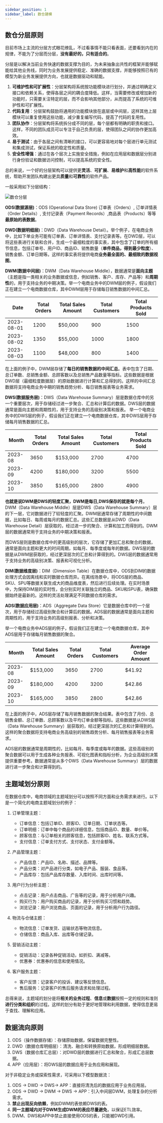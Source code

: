 ```yaml
---
sidebar_position: 1
sidebar_label: 数仓建模
---
```


## 数仓分层原则

目前市场上主流的分层方式眼花缭乱，不过看事情不能只看表面，还要看到内在的规律，不能为了分层而分层，**没有最好的，只有适合的**。

分层是以解决当前业务快速的数据支撑为目的，为未来抽象出共性的框架并能够赋能给其他业务线，同时为业务发展提供稳定、准确的数据支撑，并能够按照已有的模型为新业务发展提供方向，也就是数据驱动和赋能。

1. **可维护性和可扩展性**：分层架构将系统按功能模块进行划分，并通过明确定义接口和依赖关系，使得各层之间的耦合度降低。这样，当需要修改或增加新的功能时，只需要关注特定的层，而不会影响其他部分，从而提高了系统的可维护性和可扩展性。
2. **代码复用**：分层架构鼓励将通用的功能模块放在底层或中间层，这样其他上层模块可以重复使用这些功能，减少重复编写代码，提高了代码的复用性。
3. **团队协作**：分层架构将系统拆分成不同的层，每个层都有明确的职责和接口。这样，不同的团队成员可以专注于自己负责的层，使得团队之间的协作更加高效。
4. **易于测试**：由于各层之间有清晰的接口，可以更容易地对每个层进行单元测试和集成测试，保证系统的稳定性和质量。
5. **安全性增强**：通过在各个层次上实施安全措施，例如在应用层和数据层分别进行身份验证和数据访问控制，可以提高系统的安全性。

总的来说，一个好的分层架构可以提供更**灵活**、**可扩展**、**易维护**和**高性能**的软件系统，帮助开发团队构建出更具**质量**和**可靠性**的软件产品。

一般采用如下分层结构：

![数仓分层](./img/data_tiering.png)

**ODS(数据源层)**：ODS (Operational Data Store) 订单表（Orders）, 订单详情表（Order Details）, 支付记录表（Payment Records）,商品表（Products）等等**最原始的表数据**。

**DWD(数据明细层)**：DWD（Data Warehouse Detail）。举个例子，在电商业务中，比如下单业务可能有订单表、订单详情表、支付记录表等。在DWD层，可以将这些表进行关联和合并，生成一个最细粒度的事实表，其中包含了订单的所有细节信息，包括订单号、用户ID、商品ID、销售数量（**单件商品，得到最少粒度**）、销售金额、订单日期等。这样的事实表将提供电商**业务最全面的、最细致的数据视图**。

**DWM(数据中间层)**：DWM（Data Warehouse Middle），数据通常是**面向主题**（主题是指一类相关的业务数据或信息，例如销售、客户、库存、产品等）和**周期性**的，用于支持业务的中期决策。举一个电商业务中的DWM层的例子，假设我们正在建立一个电商数据仓库，其中DWM层用于存储每日销售数据的中间汇总。

| Date       | Total Orders | Total Sales Amount | Total Customers | Total Products Sold |
|------------|--------------|--------------------|-----------------|---------------------|
| 2023-08-01 | 1200         | $50,000            | 900             | 1500                |
| 2023-08-02 | 1350         | $55,000            | 1000            | 1800                |
| 2023-08-03 | 1100         | $48,000            | 800             | 1400                |

在上面的例子中，DWM层存储了**每日的销售数据的中间汇总**。表中包含了日期、总订单数、总销售金额、总顾客数以及总销售产品数量等指标。这些数据是根据DWD层（最细粒度数据层）的原始数据进行计算和汇总得到的。这样的中间汇总数据将支持电商业务中期的销售趋势分析、每日销售报表等业务需求。

**DWS(数据服务层)**：DWS（Data Warehouse Summary）层是数据仓库中的另一个重要层次，用于存储经过进一步聚合、汇总和计算后的数据。DWS层的数据通常是面向主题和周期性的，用于支持业务的高级别决策和报表。
举一个电商业务中的DWS层的例子，假设我们正在建立一个电商数据仓库，其中DWS层用于存储每月销售数据的汇总。

| Month     | Total Orders | Total Sales Amount | Total Customers | Total Products Sold |
|-----------|--------------|--------------------|-----------------|---------------------|
| 2023-08   | 3650         | $153,000           | 2700            | 4700                |
| 2023-09   | 4200         | $180,000           | 3200            | 5500                |
| 2023-10   | 3850         | $165,000           | 2800            | 4900                |

**也就是说DWM是DWS的轻度汇聚，DWM是每日,DWS保存的就是每个月**。DWM（Data Warehouse Middle）层是DWS（Data Warehouse Summary）层的下一层，它对数据进行了较轻度的汇聚。DWM层通常存储了周期性的中间数据，比如每日、每周或每月的数据汇总。这些汇总数据是从DWD（Data Warehouse Detail）层获取的，经过进一步的聚合、计算和加工而得到的。DWM层的数据通常用于支持业务的中期决策和报表。

而DWS层则是数据仓库中的更高级别的层次，它存储了更加汇总和聚合的数据，通常是面向主题和更大的时间周期，如每月、每季度或每年的数据。DWS层的数据是从DWM层获取的，经过更深层次的汇总和计算得到的。DWS层的数据通常用于支持业务的高级别决策、报表和可视化分析。


**DIM(数据维度层)**：DIM（Dimension Table）在数据仓库中，ODS到DIM的数据处理方式会因离线和实时数据仓库而异。在离线场景中，将ODS层的商品、SKU、SPU等数据关联生成大的商品维度表，然后进行后续处理。在实时场景中，为保持DIM层的实时性，会分别实时关联独立的商品、SKU和SPU表，确保数据始终是最新的。这样的灵活处理满足不同数据仓库的需求。

**ADS(数据应用层)**：ADS（Aggregate Data Store）它是数据仓库中的一个层次，用于存储经过高级别聚合和计算后的数据。ADS层的数据通常是面向主题和周期性的，用于支持业务的高级别报表、分析和决策。

举一个电商业务中ADS层的例子，假设我们正在建立一个电商数据仓库，其中ADS层用于存储每月销售数据的聚合。

| Month     | Total Sales Amount | Total Orders | Total Customers | Average Order Amount |
|-----------|--------------------|--------------|-----------------|----------------------|
| 2023-08   | $153,000           | 3650         | 2700            | $41.92               |
| 2023-09   | $180,000           | 4200         | 3200            | $42.86               |
| 2023-10   | $165,000           | 3850         | 2800            | $42.86               |

在上面的例子中，ADS层存储了每月销售数据的聚合结果。表中包含了月份、总销售金额、总订单数、总顾客数以及平均订单金额等指标。这些数据是从DWS层（Data Warehouse Summary）层获取的，经过更深层次的汇总和计算得到的。这样的聚合数据将支持电商业务高级别的销售趋势分析、每月销售报表等业务需求。

ADS层的数据通常是周期性的，比如每月、每季度或每年的数据。这些高级别的聚合数据可以用于生成各种业务报表、可视化图表和指标分析，为企业高级别决策提供重要参考。数据通常是从多个DWS（Data Warehouse Summary）层的数据进行进一步聚合和计算得到的。


## 主题域划分原则
在数据仓库中，电商领域的主题域划分可以按照不同方面和业务需求来进行。以下是一个简化的电商主题域划分的例子：

1. 订单管理主题：
    - 订单信息：包括订单ID、顾客ID、订单日期、订单状态等。
    - 订单明细：订单中每个商品的详细信息，包括商品ID、数量、单价等。
    - 顾客信息：与订单相关的顾客信息，包括顾客ID、姓名、联系方式等。
    - 支付信息：订单支付方式、支付状态、支付金额等。

2. 产品管理主题：
    - 产品信息：产品ID、名称、描述、品牌等。
    - 产品分类：对产品进行分类，如电子产品、服装、食品等。
    - 产品库存：包括产品库存数量、入库时间、出库时间等。

3. 用户行为分析主题：
    - 点击记录：用户点击商品、广告等的记录，用于分析用户兴趣。
    - 购买行为：用户购买商品的记录，用于分析购买习惯和趋势。
    - 浏览记录：用户浏览商品、页面的记录，用于分析用户行为路径。

4. 物流与仓储主题：
    - 物流信息：订单发货、运输状态等物流信息。
    - 仓储信息：商品入库、出库等仓储记录。

5. 营销活动主题：
    - 促销活动：记录各种促销活动，如折扣、满减等。
    - 优惠券：优惠券的信息和使用情况。

6. 客户服务主题：
    - 客户反馈：记录客户的投诉、建议等反馈信息。
    - 售后服务：记录客户的售后服务请求和处理过程。

总得来说，主题域的划分是将**相关的业务过程**、**信息**或**数据**按照一定的规则和准则**进行分类和组织**的过程。这样的划分有助于更好地管理和利用数据，使得信息更易于查找、理解和应用。
## 数据流向原则

1. ODS（操作数据存储）：存储原始数据，保留数据完整性。
2. DWD（数据仓库明细层）：清洗、融合和转换原始数据，形成明细层数据。
3. DWS（数据仓库汇总层）：对DWD层的数据进行汇总和聚合，形成汇总层数据。
4. APP（应用层）：将DWS层的数据应用于业务应用和展现。

对于非稳定业务或探索性需求，可采用以下模型数据流：

1. ODS -> DWD -> DWS-> APP：直接将清洗后的数据应用于业务应用层。
2. ODS -> DWD -> DWM -> DWS -> APP：引入中间层DWM，处理复杂的分析需求。
3. **禁止出现反向依赖**，例如DWM的表依赖DWS的表。
4. **同一主题域内对于DWM生成DWM的表应尽量避免**，以保证ETL效率。
5. DWM、DWS和APP中禁止直接使用ODS的表，只能被DWD引用。




